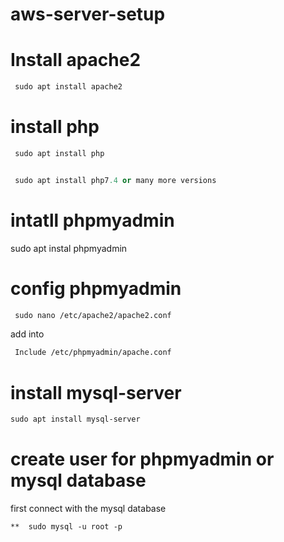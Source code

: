 # aws-server-setup 

# Install apache2
```c
 sudo apt install apache2

```
# install php
```python
 sudo apt install php


 sudo apt install php7.4 or many more versions

```
# intatll phpmyadmin
 sudo apt instal phpmyadmin

# config phpmyadmin
```htm
 sudo nano /etc/apache2/apache2.conf

``` 
 add into 
```htm
 Include /etc/phpmyadmin/apache.conf

```
# install mysql-server
```htm
sudo apt install mysql-server

```
# create user for phpmyadmin or mysql database
  first connect with the mysql database 
```htm
**  sudo mysql -u root -p

```


